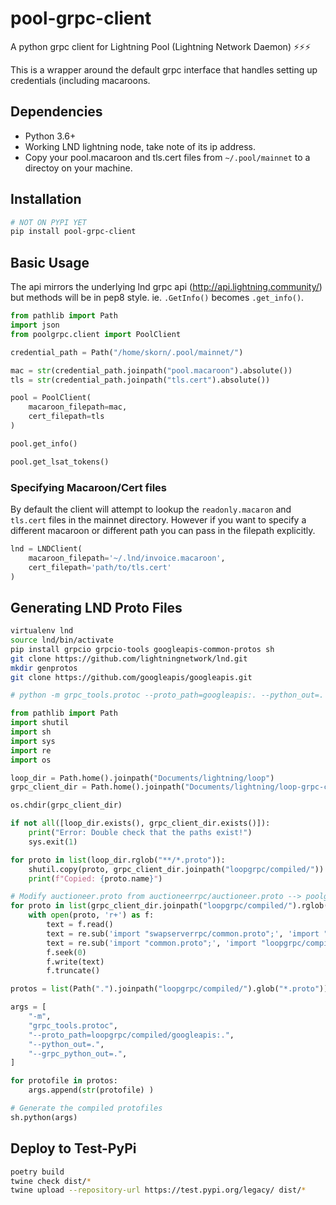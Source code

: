 # pool-grpc-client
A python grpc client for Lightning Pool (Lightning Network Daemon) ⚡⚡⚡

This is a wrapper around the default grpc interface that handles setting up credentials (including macaroons.

## Dependencies
- Python 3.6+
- Working LND lightning node, take note of its ip address.
- Copy your pool.macaroon and tls.cert files from `~/.pool/mainnet` to a directoy on your machine. 


## Installation
```bash
# NOT ON PYPI YET
pip install pool-grpc-client
```




## Basic Usage
The api mirrors the underlying lnd grpc api (http://api.lightning.community/) but methods will be in pep8 style. ie. `.GetInfo()` becomes `.get_info()`.

```python
from pathlib import Path
import json
from poolgrpc.client import PoolClient

credential_path = Path("/home/skorn/.pool/mainnet/")

mac = str(credential_path.joinpath("pool.macaroon").absolute())
tls = str(credential_path.joinpath("tls.cert").absolute())

pool = PoolClient(
	macaroon_filepath=mac,
	cert_filepath=tls
)

pool.get_info()

pool.get_lsat_tokens()
```

### Specifying Macaroon/Cert files
By default the client will attempt to lookup the `readonly.macaron` and `tls.cert` files in the mainnet directory. 
However if you want to specify a different macaroon or different path you can pass in the filepath explicitly.

```python
lnd = LNDClient(
    macaroon_filepath='~/.lnd/invoice.macaroon', 
    cert_filepath='path/to/tls.cert'
)
```

## Generating LND Proto Files
```bash
virtualenv lnd
source lnd/bin/activate
pip install grpcio grpcio-tools googleapis-common-protos sh
git clone https://github.com/lightningnetwork/lnd.git
mkdir genprotos
git clone https://github.com/googleapis/googleapis.git

# python -m grpc_tools.protoc --proto_path=googleapis:. --python_out=. --grpc_python_out=. rpc.proto
```

```python
from pathlib import Path
import shutil
import sh
import sys
import re
import os

loop_dir = Path.home().joinpath("Documents/lightning/loop")
grpc_client_dir = Path.home().joinpath("Documents/lightning/loop-grpc-client")

os.chdir(grpc_client_dir)

if not all([loop_dir.exists(), grpc_client_dir.exists()]):
    print("Error: Double check that the paths exist!")
    sys.exit(1)

for proto in list(loop_dir.rglob("**/*.proto")):
    shutil.copy(proto, grpc_client_dir.joinpath("loopgrpc/compiled/"))
    print(f"Copied: {proto.name}")

# Modify auctioneer.proto from auctioneerrpc/auctioneer.proto --> poolgrpc/compiled/auctioneer.proto
for proto in list(grpc_client_dir.joinpath("loopgrpc/compiled/").rglob("*.proto")):
    with open(proto, 'r+') as f:
        text = f.read()
        text = re.sub('import "swapserverrpc/common.proto";', 'import "loopgrpc/compiled/common.proto";', text)
        text = re.sub('import "common.proto";', 'import "loopgrpc/compiled/common.proto";', text)
        f.seek(0)
        f.write(text)
        f.truncate()

protos = list(Path(".").joinpath("loopgrpc/compiled/").glob("*.proto"))

args = [
    "-m",
    "grpc_tools.protoc",
    "--proto_path=loopgrpc/compiled/googleapis:.",
    "--python_out=.",
    "--grpc_python_out=.",
]

for protofile in protos:
    args.append(str(protofile) )

# Generate the compiled protofiles
sh.python(args)
```

## Deploy to Test-PyPi
```bash
poetry build
twine check dist/*
twine upload --repository-url https://test.pypi.org/legacy/ dist/*
```